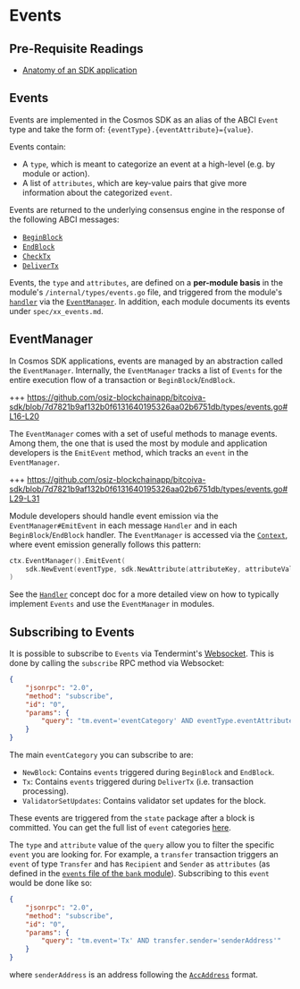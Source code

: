 # Events

## Pre-Requisite Readings

- [Anatomy of an SDK application](../basics/app-anatomy.md)

## Events

Events are implemented in the Cosmos SDK as an alias of the ABCI `Event` type and
take the form of: `{eventType}.{eventAttribute}={value}`.

Events contain:

- A `type`, which is meant to categorize an event at a high-level (e.g. by module or action).
- A list of `attributes`, which are key-value pairs that give more information about
  the categorized `event`.

Events are returned to the underlying consensus engine in the response of the following ABCI messages:

- [`BeginBlock`](./baseapp.md#beginblock)
- [`EndBlock`](./baseapp.md#endblock)
- [`CheckTx`](./baseapp.md#checktx)
- [`DeliverTx`](./baseapp.md#delivertx)

Events, the `type` and `attributes`, are defined on a **per-module basis** in the module's
`/internal/types/events.go` file, and triggered from the module's [`handler`](../building-modules/handler.md)
via the [`EventManager`](#eventmanager). In addition, each module documents its events under
`spec/xx_events.md`.

## EventManager

In Cosmos SDK applications, events are managed by an abstraction called the `EventManager`.
Internally, the `EventManager` tracks a list of `Events` for the entire execution flow of a
transaction or `BeginBlock`/`EndBlock`.

+++ https://github.com/osiz-blockchainapp/bitcoiva-sdk/blob/7d7821b9af132b0f6131640195326aa02b6751db/types/events.go#L16-L20

The `EventManager` comes with a set of useful methods to manage events. Among them, the one that is
used the most by module and application developers is the `EmitEvent` method, which tracks
an `event` in the `EventManager`.

+++ https://github.com/osiz-blockchainapp/bitcoiva-sdk/blob/7d7821b9af132b0f6131640195326aa02b6751db/types/events.go#L29-L31

Module developers should handle event emission via the `EventManager#EmitEvent` in each message
`Handler` and in each `BeginBlock`/`EndBlock` handler. The `EventManager` is accessed via
the [`Context`](./context.md), where event emission generally follows this pattern:

```go
ctx.EventManager().EmitEvent(
    sdk.NewEvent(eventType, sdk.NewAttribute(attributeKey, attributeValue)),
)
```

See the [`Handler`](../building-modules/handler.md) concept doc for a more detailed
view on how to typically implement `Events` and use the `EventManager` in modules.

## Subscribing to Events

It is possible to subscribe to `Events` via Tendermint's [Websocket](https://tendermint.com/docs/app-dev/subscribing-to-events-via-websocket.html#subscribing-to-events-via-websocket).
This is done by calling the `subscribe` RPC method via Websocket:

```json
{
    "jsonrpc": "2.0",
    "method": "subscribe",
    "id": "0",
    "params": {
        "query": "tm.event='eventCategory' AND eventType.eventAttribute='attributeValue'"
    }
}
```

The main `eventCategory` you can subscribe to are:

- `NewBlock`: Contains `events` triggered during `BeginBlock` and `EndBlock`.
- `Tx`: Contains `events` triggered during `DeliverTx` (i.e. transaction processing).
- `ValidatorSetUpdates`: Contains validator set updates for the block.

These events are triggered from the `state` package after a block is committed. You can get the
full list of `event` categories [here](https://godoc.org/github.com/tendermint/tendermint/types#pkg-constants).

The `type` and `attribute` value of the `query` allow you to filter the specific `event` you are looking for. For example, a `transfer` transaction triggers an `event` of type `Transfer` and has `Recipient` and `Sender` as `attributes` (as defined in the [`events` file of the `bank` module](https://github.com/osiz-blockchainapp/bitcoiva-sdk/blob/master/x/bank/internal/types/events.go)). Subscribing to this `event` would be done like so:

```json
{
    "jsonrpc": "2.0",
    "method": "subscribe",
    "id": "0",
    "params": {
        "query": "tm.event='Tx' AND transfer.sender='senderAddress'"
    }
}
```

where `senderAddress` is an address following the [`AccAddress`](../basics/accounts.md#addresses) format.
